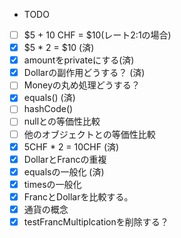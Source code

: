 - TODO
- [ ] $5 + 10 CHF = $10(レート2:1の場合)
- [X] $5 * 2 = $10 (済)
- [X] amountをprivateにする(済)
- [X] Dollarの副作用どうする？ (済)
- [ ] Moneyの丸め処理どうする？
- [X] equals() (済)
- [ ] hashCode()
- [ ] nullとの等価性比較
- [ ] 他のオブジェクトとの等価性比較
- [X] 5CHF * 2 = 10CHF (済)
- [X] DollarとFrancの重複
- [X] equalsの一般化 (済)
- [X] timesの一般化
- [X] FrancとDollarを比較する。
- [X] 通貨の概念
- [X] testFrancMultiplcationを削除する？